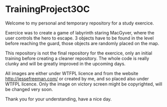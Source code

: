 # TrainingProject3OC

Welcome to my personal and temporary repository for a study exercice.

Exercice was to create a game of labyrinth staring MacGyver, where the user controls the hero to escape.
3 objects have to be found in the level before reaching the guard, those objects are randomly placed on the map.

This repository is not the final repository for the exercice, only an initial training before creating a cleaner repository.
The whole code is really clunky and will be greatly improved in the upcoming days.

All images are either under WTFPL licence and from the website http://jessefreeman.com/ or created by me, and so placed also under WTFPL licence.
Only the image on victory screen might be copyrighted, will be changed very soon.

Thank you for your understanding, have a nice day.